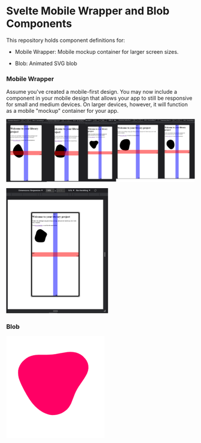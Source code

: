 # Svelte Mobile Wrapper and Blob Components

This repository holds component definitions for:

- Mobile Wrapper: Mobile mockup container for larger screen sizes.

- Blob: Animated SVG blob



### Mobile Wrapper

Assume you've created a mobile-first design. You may now include a component in your mobile design that allows your app to still be responsive for small and medium devices. On larger devices, however, it will function as a mobile "mockup" container for your app. 



![](assets/291bd82677801272a95752b17a9b9f4fe32916cc.png)

<img src="assets/61e121e5168999297bf15fc3ae87a3ce5af9e92f.png" title="" alt="BbCZnTnslz.png" width="272">

### Blob





![opera_QN0CQwmqsz.gif](assets/444990825cbff73b552c42d236f48a6e6bda4705.gif)
